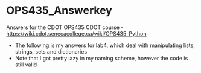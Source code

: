 # OPS435_Answerkey
Answers for the CDOT OPS435 CDOT course - https://wiki.cdot.senecacollege.ca/wiki/OPS435_Python

- The following is my answers for lab4, which deal with manipulating lists, strings, sets and dictionaries
- Note that I got pretty lazy in my naming scheme, however the code is still valid
